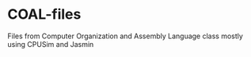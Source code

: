 # COAL-files
Files from Computer Organization and Assembly Language class mostly using CPUSim and Jasmin

